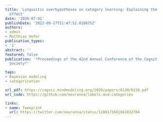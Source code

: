 ```yaml
---
title: 'Linguistic overhypotheses in category learning: Explaining the label advantage
  effect'
date: '2020-07-01'
publishDate: '2022-09-17T21:47:52.018675Z'
authors:
- admin
- Matthias Hofer
publication_types:
- '1'
abstract: ''
featured: false
publication: '*Proceedings of the 42nd Annual Conference of the Cognitive Science
  Society*'

tags:
- Bayesian modeling
- categorization

url_pdf: https://cogsci.mindmodeling.org/2020/papers/0130/0130.pdf
url_code: https://github.com/neuranna/labels-and-categories

links:
- name: Tweeprint
  url: https://twitter.com/neuranna/status/1288171681861832704
---
```

